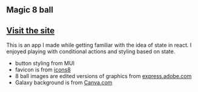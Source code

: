 ## Magic 8 ball ##

## [Visit the site](https://magical-moody-8-ball.netlify.app/)

This is an app I made while getting familiar with the idea of state in react.  I enjoyed playing with conditional actions and styling based on state.

* button styling from MUI
* favicon is from [icons8](https://icons8.com/)
* 8 ball images are edited versions of graphics from [express.adobe.com](https://express.adobe.com/)
* Galaxy background is from [Canva.com](https://www.canva.com/)

